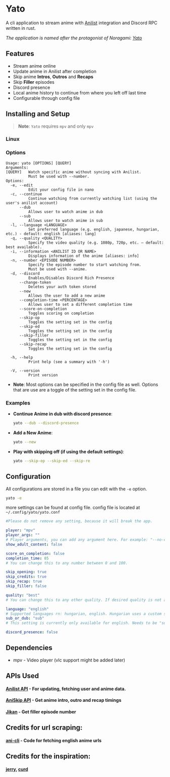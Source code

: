 # Yato

A cli application to stream anime with [Anilist](https://anilist.co/) integration and Discord RPC written in rust.

*The application is named after the protagonist of Noragami: [Yato](https://noragami.fandom.com/wiki/Yato)*

## Features
- Stream anime online
- Update anime in Anilist after completion
- Skip anime __Intros__, __Outros__ and __Recaps__
- Skip __Filler__ episodes
- Discord presence
- Local anime history to continue from where you left off last time
- Configurable through config file


## Installing and Setup
> **Note**: `Yato` requires `mpv` and only `mpv`

### Linux



### Options
```
Usage: yato [OPTIONS] [QUERY]
Arguments:
[QUERY]   Watch specific anime without syncing with Anilist.
          Must be used with --number.
Options:
  -e, --edit
          Edit your config file in nano
  -c, --continue
          Continue watching from currently watching list (using the user's anilist account)
      --dub
          Allows user to watch anime in dub
      --sub
          Allows user to watch anime in sub
  -l, --language <LANGUAGE>
          Set preferred language (e.g. english, japanese, hungarian, etc.) - default: english [aliases: lang]
  -q, --quality <QUALITY>
          Specify the video quality (e.g. 1080p, 720p, etc. — default: best available).
  -i, --information <ANILIST ID OR NAME>
          Displays information of the anime [aliases: info]
  -n, --number <EPISODE NUMBER>
          Specify the episode number to start watching from.
          Must be used with --anime.
  -d, --discord
          Enables/Disables Discord Rich Presence
      --change-token
          Deletes your auth token stored
      --new
          Allows the user to add a new anime
      --completion-time <PERCENTAGE>
          Allows user to set a different completion time
      --score-on-completion
          Toggles scoring on completion
      --skip-op
          Toggles the setting set in the config
      --skip-ed
          Toggles the setting set in the config
      --skip-filler
          Toggles the setting set in the config
      --skip-recap
          Toggles the setting set in the config

  -h, --help
          Print help (see a summary with '-h')

  -V, --version
          Print version
```
- **Note**:
    Most options can be specified in the config file as well.
    Options that are use are a toggle of the setting set in the config file.

### Examples

- **Continue Anime in dub with discord presence**:
  ```bash
  yato --dub --discord-presence
  ```

- **Add a New Anime**:
  ```bash
  yato --new
  ```

- **Play with skipping off (if using the default settings)**:
  ```bash
  yato --skip-op --skip-ed --skip-re
  ```

## Configuration

All configurations are stored in a file you can edit with the `-e` option.

```bash
yato -e
```

more settings can be found at config file.
config file is located at ```~/.config/yato/yato.conf```

```yaml    
#Please do not remove any setting, because it will break the app.

player: "mpv"
player_args: ""
# Player arguments, you can add any argument here. For example: "--no-cache --fullscreen=yes"
show_adult_content: false

score_on_completion: false
completion_time: 85
# You can change this to any number between 0 and 100.

skip_opening: true
skip_credits: true
skip_recap: true
skip_filler: false

quality: "best"
# You can change this to any other quality. If desired quality is not available, the app will choose the best available quality.

language: "english"
# Supported languages rn: hungarian, english. Hungarian uses a custom scraper for links (made by me)
sub_or_dub: "sub"
# This setting is currently only available for english. Needs to be "sub" or "dub"

discord_presence: false 
```
## Dependencies
- mpv - Video player (vlc support might be added later)
    
## APIs Used
#### [Anilist API](https://docs.anilist.co/) - For updating, fetching user and anime data.
#### [AniSkip API](https://api.aniskip.com/api-docs) - Get anime intro, outro and recap timings
#### [Jikan](https://jikan.moe/) - Get filler episode number

## Credits for url scraping:
#### [ani-cli](https://github.com/pystardust/ani-cli) - Code for fetching english anime urls

## Credits for the inspiration:
#### [jerry](https://github.com/justchokingaround/jerry), [curd](https://github.com/Wraient/curd)
